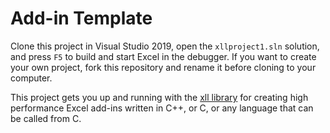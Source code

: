 # Add-in Template

Clone this project in Visual Studio 2019,
open the `xllproject1.sln` solution, and press `F5` to build and start Excel in the debugger.
If you want to create your own project, fork this repository and rename it before 
cloning to your computer.

This project gets you up and running with the [xll library](https://github.com/xlladdins/xll.git)
for creating high performance Excel add-ins written in C++, or C, or any language
that can be called from C.
